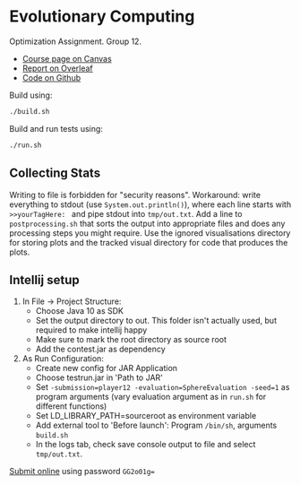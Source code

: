 # Evolutionary Computing

Optimization Assignment. Group 12.

* [Course page on Canvas](https://canvas.vu.nl/courses/34739)
* [Report on Overleaf](https://www.overleaf.com/19178866swqfmddgvbhg#/71722249/)
* [Code on Github](https://github.com/janaleible/evolutionary-computing)

Build using:
```bash
./build.sh
```

Build and run tests using:
```bash
./run.sh
```
 
## Collecting Stats
Writing to file is forbidden for "security reasons".
Workaround: write everything to stdout (use `System.out.println()`), where each line starts with `>>yourTagHere: ` and pipe stdout into `tmp/out.txt`.
Add a line to `postprocessing.sh` that sorts the output into appropriate files and does any processing steps you might require.
Use the ignored visualisations directory for storing plots and the tracked visual directory for code that produces the plots.

## Intellij setup
1. In File -> Project Structure:
    * Choose Java 10 as SDK
    * Set the output directory to out. This folder isn't actually used, but required to make intellij happy
    * Make sure to mark the root directory as source root
    * Add the contest.jar as dependency
2. As Run Configuration:
    * Create new config for JAR Application
    * Choose testrun.jar in 'Path to JAR'
    * Set `-submission=player12 -evaluation=SphereEvaluation -seed=1` as program arguments (vary evaluation argument as in `run.sh` for different functions)
    * Set LD_LIBRARY_PATH=sourceroot as environment variable
    * Add external tool to 'Before launch': Program `/bin/sh`, arguments `build.sh`
    * In the logs tab, check save console output to file and select `tmp/out.txt`.

[Submit online](http://mac360.few.vu.nl:8080/EC_BB_ASSIGNMENT/index.html) using password `GG2o01g=`
